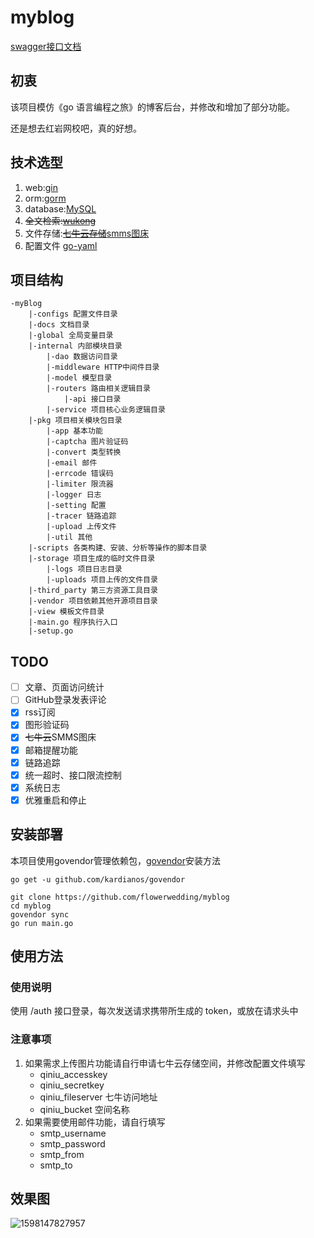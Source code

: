 # myblog

[swagger接口文档](http://127.0.0.1:8000/swagger/index.html)

## 初衷

该项目模仿《go 语言编程之旅》的博客后台，并修改和增加了部分功能。

还是想去红岩网校吧，真的好想。

## 技术选型

1. web:[gin](https://github.com/gin-gonic/gin)
2. orm:[gorm](https://github.com/jinzhu/gorm)
3. database:[MySQL](https://github.com/mattn/go-sqlite3)
4. ~~全文检索:[wukong](https://github.com/huichen/wukong)~~
5. 文件存储:~~[七牛云存储](https://www.qiniu.com/)~~[smms图床](https://sm.ms/)
6. 配置文件 [go-yaml](https://github.com/go-yaml/yaml)

## 项目结构

```
-myBlog
    |-configs 配置文件目录
    |-docs 文档目录
    |-global 全局变量目录
    |-internal 内部模块目录
        |-dao 数据访问目录
        |-middleware HTTP中间件目录
        |-model 模型目录
        |-routers 路由相关逻辑目录
            |-api 接口目录
        |-service 项目核心业务逻辑目录
    |-pkg 项目相关模块包目录
        |-app 基本功能
        |-captcha 图片验证码
        |-convert 类型转换
        |-email 邮件
        |-errcode 错误码
        |-limiter 限流器
        |-logger 日志
        |-setting 配置
        |-tracer 链路追踪
        |-upload 上传文件
        |-util 其他
    |-scripts 各类构建、安装、分析等操作的脚本目录
    |-storage 项目生成的临时文件目录
        |-logs 项目日志目录
        |-uploads 项目上传的文件目录
    |-third_party 第三方资源工具目录
    |-vendor 项目依赖其他开源项目目录
    |-view 模板文件目录
    |-main.go 程序执行入口
    |-setup.go
```

## TODO

- [ ] 文章、页面访问统计
- [ ] GitHub登录发表评论
- [x] rss订阅
- [x] 图形验证码
- [x] ~~七牛云~~SMMS图床
- [x] 邮箱提醒功能
- [x] 链路追踪
- [x] 统一超时、接口限流控制
- [x] 系统日志
- [x] 优雅重启和停止

## 安装部署

本项目使用govendor管理依赖包，[govendor](https://github.com/kardianos/govendor)安装方法

```
go get -u github.com/kardianos/govendor
```

```
git clone https://github.com/flowerwedding/myblog
cd myblog
govendor sync
go run main.go
```

## 使用方法

### 使用说明

使用 /auth 接口登录，每次发送请求携带所生成的 token，或放在请求头中

### 注意事项

1. 如果需求上传图片功能请自行申请七牛云存储空间，并修改配置文件填写
   -  qiniu_accesskey
   -  qiniu_secretkey
   -  qiniu_fileserver 七牛访问地址
   -  qiniu_bucket 空间名称
3. 如果需要使用邮件功能，请自行填写
   - smtp_username
   - smtp_password
   - smtp_from
   - smtp_to

## 效果图

![1598147827957](C:\Users\HUAWEI\Desktop\1598147827957.png)